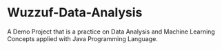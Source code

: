 # Wuzzuf-Data-Analysis
A Demo Project that is a practice on Data Analysis and Machine Learning Concepts applied with Java Programming Language.
